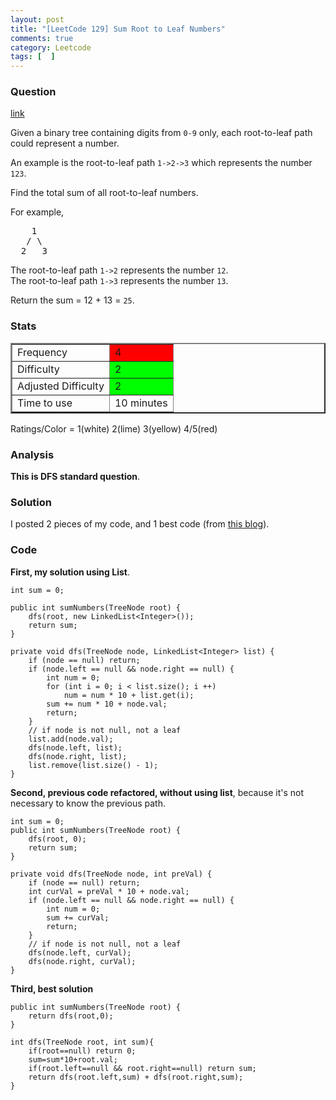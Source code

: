 ```yaml
---
layout: post
title: "[LeetCode 129] Sum Root to Leaf Numbers"
comments: true
category: Leetcode
tags: [  ]
---
```



### Question 
[link](https://oj.leetcode.com/problems/sum-root-to-leaf-numbers/)

<div class="question-content">
            <p></p><p>Given a binary tree containing digits from <code>0-9</code> only, each root-to-leaf path could represent a number.</p>
<p>An example is the root-to-leaf path <code>1-&gt;2-&gt;3</code> which represents the number <code>123</code>.</p>

<p>Find the total sum of all root-to-leaf numbers.</p>

<p>For example,
</p><pre>    1
   / \
  2   3
</pre>
<p></p>
<p>
The root-to-leaf path <code>1-&gt;2</code> represents the number <code>12</code>.<br>
The root-to-leaf path <code>1-&gt;3</code> represents the number <code>13</code>.
</p>
<p>
Return the sum = 12 + 13 = <code>25</code>.
</p><p></p>
          </div>

### Stats
<table border="2">
	<tr>
		<td>Frequency</td>
		<td bgcolor="red">4</td>
	</tr>
	<tr>
		<td>Difficulty</td>
		<td bgcolor="lime">2</td>
	</tr>
	<tr>
		<td>Adjusted Difficulty</td>
		<td bgcolor="lime">2</td>
	</tr>
	<tr>
		<td>Time to use</td>
		<td bgcolor="white">10 minutes</td>
	</tr>
</table>

Ratings/Color = 1(white) 2(lime) 3(yellow) 4/5(red)

### Analysis

__This is DFS standard question__. 

### Solution

I posted 2 pieces of my code, and 1 best code (from [this blog](http://blog.sina.com.cn/s/blog_b9285de20101iv6l.html)). 

### Code

__First, my solution using List__. 

    int sum = 0;
    
    public int sumNumbers(TreeNode root) {
        dfs(root, new LinkedList<Integer>());
        return sum;
    }
    
    private void dfs(TreeNode node, LinkedList<Integer> list) {
        if (node == null) return;
        if (node.left == null && node.right == null) {
            int num = 0;
            for (int i = 0; i < list.size(); i ++) 
                num = num * 10 + list.get(i);
            sum += num * 10 + node.val;
            return;
        }
        // if node is not null, not a leaf
        list.add(node.val);
        dfs(node.left, list);
        dfs(node.right, list);
        list.remove(list.size() - 1);
    }

__Second, previous code refactored, without using list__, because it's not necessary to know the previous path. 

    int sum = 0;
    public int sumNumbers(TreeNode root) {
        dfs(root, 0);
        return sum;
    }
    
    private void dfs(TreeNode node, int preVal) {
        if (node == null) return;
		int curVal = preVal * 10 + node.val;
        if (node.left == null && node.right == null) {
            int num = 0;
            sum += curVal;
            return;
        }
        // if node is not null, not a leaf
        dfs(node.left, curVal);
        dfs(node.right, curVal);
    }

__Third, best solution__

    public int sumNumbers(TreeNode root) {
        return dfs(root,0);
    }

    int dfs(TreeNode root, int sum){
        if(root==null) return 0;
        sum=sum*10+root.val;
        if(root.left==null && root.right==null) return sum;
        return dfs(root.left,sum) + dfs(root.right,sum);
    }
